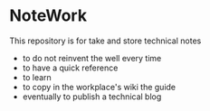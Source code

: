 # NoteWork

This repository is for take and store technical notes

* to do not reinvent the well every time
* to have a quick reference 
* to learn
* to copy in the workplace's wiki the guide
* eventually to publish a technical blog
